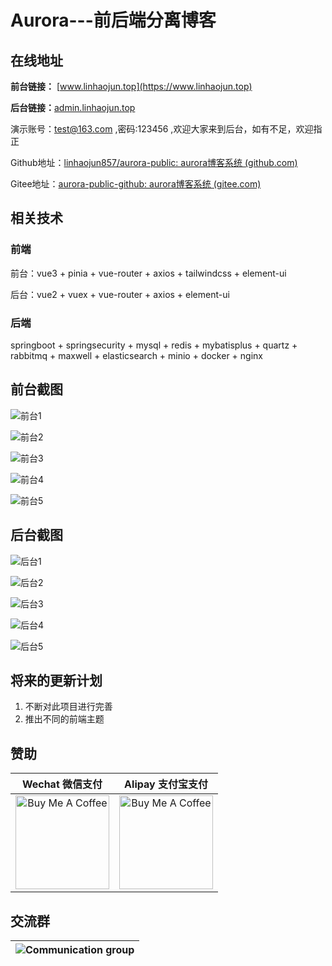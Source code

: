 

# Aurora---前后端分离博客

## 在线地址

**前台链接：** [www.linhaojun.top](https://www.linhaojun.top)

**后台链接：**[admin.linhaojun.top](https://admin.linhaojun.top)

演示账号：test@163.com ,密码:123456 ,欢迎大家来到后台，如有不足，欢迎指正

Github地址：[linhaojun857/aurora-public: aurora博客系统 (github.com)](https://github.com/linhaojun857/aurora-public)

Gitee地址：[aurora-public-github: aurora博客系统 (gitee.com)](https://gitee.com/linhaojun/aurora-public-github)

## 相关技术

### 前端

前台：vue3 + pinia + vue-router + axios + tailwindcss + element-ui

后台：vue2 + vuex + vue-router + axios + element-ui

### 后端

springboot + springsecurity + mysql + redis + mybatisplus + quartz + rabbitmq + maxwell + elasticsearch + minio + docker + nginx

## 前台截图

![前台1](https://github.com/linhaojun857/readme-images/blob/master/7232dc518bfed9755c6266fdf5243e0d.png)

![前台2](https://github.com/linhaojun857/readme-images/blob/master/4d5d41fe49c2a42d6d756bde6a09d86c.png)

![前台3](https://github.com/linhaojun857/readme-images/blob/master/5e50616e20e1c9a9ea24bcb9cd25f428.png)

![前台4](https://github.com/linhaojun857/readme-images/blob/master/368d2b5787db9151286e079126e9f0bb.png)

![前台5](https://github.com/linhaojun857/readme-images/blob/master/a9db098405ead1bef9536a49187eef73.png)

## 后台截图

![后台1](https://github.com/linhaojun857/readme-images/blob/master/613edc1e2be6d21594add5a7549e1b16.png)

![后台2](https://github.com/linhaojun857/readme-images/blob/master/49a945612cb4f9fa92a11ba786e251bc.png)

![后台3](https://github.com/linhaojun857/readme-images/blob/master/d927b064ef199cabc9deb66b912d6e8d.png)

![后台4](https://github.com/linhaojun857/readme-images/blob/master/ea9a83ef3c79ca77587752205af0283a.png)

![后台5](https://github.com/linhaojun857/readme-images/blob/master/13ad9fc5299c095841101c9f24a06b9b.png)

## 将来的更新计划

1. 不断对此项目进行完善
2. 推出不同的前端主题

## 赞助

|                       Wechat 微信支付                        |                      Alipay 支付宝支付                       |
| :----------------------------------------------------------: | :----------------------------------------------------------: |
| <img src="https://github.com/linhaojun857/readme-images/blob/master/ed47edae605f74306f751c6fba9f14bd.png" alt="Buy Me A Coffee" width="150"> | <img src="https://github.com/linhaojun857/readme-images/blob/master/da4c6d8c13f66a8dd6716ddb48d73299.jpg" alt="Buy Me A Coffee" width="150"> |

## 交流群

| ![Communication group](https://github.com/linhaojun857/readme-images/blob/master/6c149c9bd586ee0cb9d3d41df605e40f.png) |
| ------------------------------------------------------------ |




